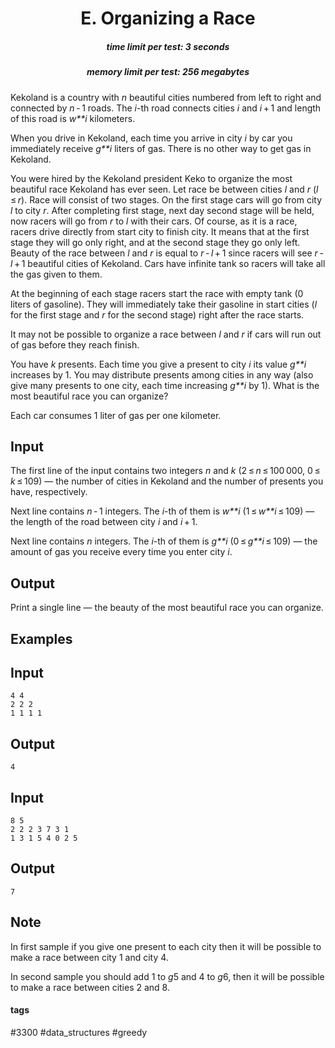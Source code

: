 <h1 style='text-align: center;'> E. Organizing a Race</h1>

<h5 style='text-align: center;'>time limit per test: 3 seconds</h5>
<h5 style='text-align: center;'>memory limit per test: 256 megabytes</h5>

Kekoland is a country with *n* beautiful cities numbered from left to right and connected by *n* - 1 roads. The *i*-th road connects cities *i* and *i* + 1 and length of this road is *w**i* kilometers. 

When you drive in Kekoland, each time you arrive in city *i* by car you immediately receive *g**i* liters of gas. There is no other way to get gas in Kekoland.

You were hired by the Kekoland president Keko to organize the most beautiful race Kekoland has ever seen. Let race be between cities *l* and *r* (*l* ≤ *r*). Race will consist of two stages. On the first stage cars will go from city *l* to city *r*. After completing first stage, next day second stage will be held, now racers will go from *r* to *l* with their cars. Of course, as it is a race, racers drive directly from start city to finish city. It means that at the first stage they will go only right, and at the second stage they go only left. Beauty of the race between *l* and *r* is equal to *r* - *l* + 1 since racers will see *r* - *l* + 1 beautiful cities of Kekoland. Cars have infinite tank so racers will take all the gas given to them.

At the beginning of each stage racers start the race with empty tank (0 liters of gasoline). They will immediately take their gasoline in start cities (*l* for the first stage and *r* for the second stage) right after the race starts. 

It may not be possible to organize a race between *l* and *r* if cars will run out of gas before they reach finish.

You have *k* presents. Each time you give a present to city *i* its value *g**i* increases by 1. You may distribute presents among cities in any way (also give many presents to one city, each time increasing *g**i* by 1). What is the most beautiful race you can organize?

Each car consumes 1 liter of gas per one kilometer.

## Input

The first line of the input contains two integers *n* and *k* (2 ≤ *n* ≤ 100 000, 0 ≤ *k* ≤ 109) — the number of cities in Kekoland and the number of presents you have, respectively.

Next line contains *n* - 1 integers. The *i*-th of them is *w**i* (1 ≤ *w**i* ≤ 109) — the length of the road between city *i* and *i* + 1. 

Next line contains *n* integers. The *i*-th of them is *g**i* (0 ≤ *g**i* ≤ 109) — the amount of gas you receive every time you enter city *i*.

## Output

Print a single line — the beauty of the most beautiful race you can organize.

## Examples

## Input


```
4 4  
2 2 2  
1 1 1 1  

```
## Output


```
4  

```
## Input


```
8 5  
2 2 2 3 7 3 1  
1 3 1 5 4 0 2 5  

```
## Output


```
7  

```
## Note

In first sample if you give one present to each city then it will be possible to make a race between city 1 and city 4.

In second sample you should add 1 to *g*5 and 4 to *g*6, then it will be possible to make a race between cities 2 and 8. 



#### tags 

#3300 #data_structures #greedy 